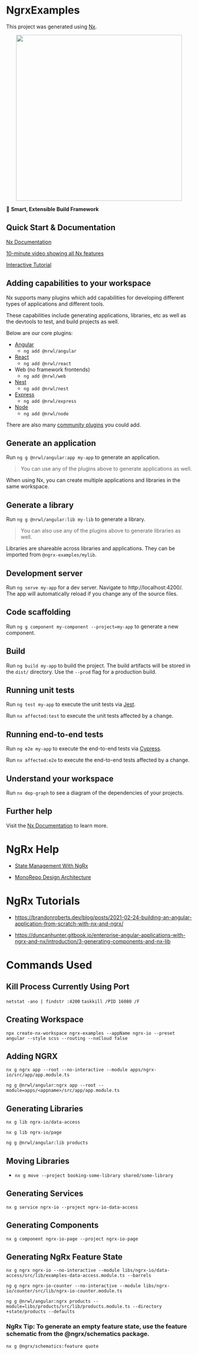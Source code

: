 # NgrxExamples

This project was generated using [Nx](https://nx.dev).

<p style="text-align: center;"><img src="https://raw.githubusercontent.com/nrwl/nx/master/images/nx-logo.png" width="450"></p>

🔎 **Smart, Extensible Build Framework**

## Quick Start & Documentation

[Nx Documentation](https://nx.dev/angular)

[10-minute video showing all Nx features](https://nx.dev/getting-started/intro)

[Interactive Tutorial](https://nx.dev/tutorial/01-create-application)

## Adding capabilities to your workspace

Nx supports many plugins which add capabilities for developing different types of applications and different tools.

These capabilities include generating applications, libraries, etc as well as the devtools to test, and build projects as well.

Below are our core plugins:

- [Angular](https://angular.io)
  - `ng add @nrwl/angular`
- [React](https://reactjs.org)
  - `ng add @nrwl/react`
- Web (no framework frontends)
  - `ng add @nrwl/web`
- [Nest](https://nestjs.com)
  - `ng add @nrwl/nest`
- [Express](https://expressjs.com)
  - `ng add @nrwl/express`
- [Node](https://nodejs.org)
  - `ng add @nrwl/node`

There are also many [community plugins](https://nx.dev/community) you could add.

## Generate an application

Run `ng g @nrwl/angular:app my-app` to generate an application.

> You can use any of the plugins above to generate applications as well.

When using Nx, you can create multiple applications and libraries in the same workspace.

## Generate a library

Run `ng g @nrwl/angular:lib my-lib` to generate a library.

> You can also use any of the plugins above to generate libraries as well.

Libraries are shareable across libraries and applications. They can be imported from `@ngrx-examples/mylib`.

## Development server

Run `ng serve my-app` for a dev server. Navigate to http://localhost:4200/. The app will automatically reload if you change any of the source files.

## Code scaffolding

Run `ng g component my-component --project=my-app` to generate a new component.

## Build

Run `ng build my-app` to build the project. The build artifacts will be stored in the `dist/` directory. Use the `--prod` flag for a production build.

## Running unit tests

Run `ng test my-app` to execute the unit tests via [Jest](https://jestjs.io).

Run `nx affected:test` to execute the unit tests affected by a change.

## Running end-to-end tests

Run `ng e2e my-app` to execute the end-to-end tests via [Cypress](https://www.cypress.io).

Run `nx affected:e2e` to execute the end-to-end tests affected by a change.

## Understand your workspace

Run `nx dep-graph` to see a diagram of the dependencies of your projects.

## Further help

Visit the [Nx Documentation](https://nx.dev/angular) to learn more.

# NgRx Help

- [State Management With NgRx](https://nx.dev/p/a/guides/misc-ngrx)

- [MonoRepo Design Architecture](https://nx.dev/l/r/guides/monorepo-nx-enterprise)

# NgRx Tutorials

- https://brandonroberts.dev/blog/posts/2021-02-24-building-an-angular-application-from-scratch-with-nx-and-ngrx/

- https://duncanhunter.gitbook.io/enterprise-angular-applications-with-ngrx-and-nx/introduction/3-generating-components-and-nx-lib

# Commands Used

## Kill Process Currently Using Port

`netstat -ano | findstr :4200`
`taskkill /PID 16080 /F`

## Creating Workspace

`npx create-nx-workspace ngrx-examples --appName ngrx-io --preset angular --style scss --routing --nxCloud false`

## Adding NGRX

`nx g ngrx app --root --no-interactive --module apps/ngrx-io/src/app/app.module.ts`

`ng g @nrwl/angular:ngrx app --root --module=apps/<appname>/src/app/app.module.ts`

## Generating Libraries

`nx g lib ngrx-io/data-access`

`nx g lib ngrx-io/page`

`ng g @nrwl/angular:lib products`

## Moving Libraries

- `nx g move --project booking-some-library shared/some-library`

## Generating Services

`nx g service ngrx-io --project ngrx-io-data-access`

## Generating Components

`nx g component ngrx-io-page --project ngrx-io-page`

## Generating NgRx Feature State

`nx g ngrx ngrx-io --no-interactive --module libs/ngrx-io/data-access/src/lib/examples-data-access.module.ts --barrels`

`ng g ngrx ngrx-io-counter --no-interactive --module libs/ngrx-io/counter/src/lib/ngrx-io-counter.module.ts`

`ng g @nrwl/angular:ngrx products --module=libs/products/src/lib/products.module.ts --directory +state/products --defaults`

### NgRx Tip: To generate an empty feature state, use the feature schematic from the @ngrx/schematics package.

`nx g @ngrx/schematics:feature quote`
